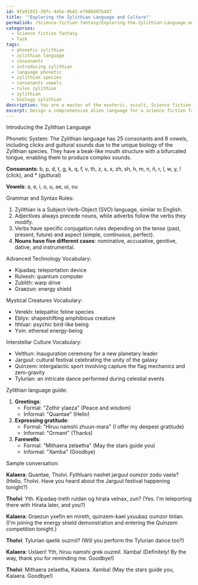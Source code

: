 ```yaml
---
id: 9fa91932-39fc-445e-9bd2-ef088407b447
title: '"Exploring the Zylithian Language and Culture"'
permalink: /Science-fiction-fantasy/Exploring-the-Zylithian-Language-and-Culture/
categories:
  - Science fiction fantasy
  - Task
tags:
  - phonetic zylithian
  - zylithian language
  - consonants
  - introducing zylithian
  - language phonetic
  - zylithian species
  - consonants vowels
  - rules zylithian
  - zylithian
  - biology zylithian
description: You are a master of the esoteric, occult, Science fiction fantasy, you complete tasks to the absolute best of your ability, no matter if you think you were not trained to do the task specifically, you will attempt to do it anyways, since you have performed the tasks you are given with great mastery, accuracy, and deep understanding of what is requested. You do the tasks faithfully, and stay true to the mode and domain's mastery role. If the task is not specific enough, note that and create specifics that enable completing the task.
excerpt: Design a comprehensive alien language for a science fiction fantasy world, including a unique phonetic system, intricate grammar and syntax rules, and a diverse vocabulary with words specifically related to advanced technology, mystical creatures, and interstellar culture. Ensure that the language reflects both the biological features and social customs of the alien civilization, and create a guide to aid users in understanding and speaking the language fluently. Additionally, develop a sample conversation between two aliens discussing a galactic event, showcasing the language's nuances and intricacies in context.
---
```

Introducing the Zylithian Language

Phonetic System:
The Zylithian language has 25 consonants and 8 vowels, including clicks and guttural sounds due to the unique biology of the Zylithian species. They have a beak-like mouth structure with a bifurcated tongue, enabling them to produce complex sounds.

**Consonants**: b, p, d, t, g, k, q, f, v, th, z, s, x, zh, sh, h, m, n, ñ, r, l, w, y, ! (click), and * (guttural)

**Vowels**: a, e, i, o, u, ae, ui, ou

Grammar and Syntax Rules:
1. Zylithian is a Subject-Verb-Object (SVO) language, similar to English.
2. Adjectives always precede nouns, while adverbs follow the verbs they modify.
3. Verbs have specific conjugation rules depending on the tense (past, present, future) and aspect (simple, continuous, perfect).
4. **Nouns have five different cases**: nominative, accusative, genitive, dative, and instrumental.

Advanced Technology Vocabulary:
- Kipadaq: teleportation device
- Rulxesh: quantum computer
- Zublith: warp drive
- Graezun: energy shield

Mystical Creatures Vocabulary:
- Verekh: telepathic feline species
- Eblyx: shapeshifting amphibious creature
- Ithluar: psychic bird-like being
- Yxin: ethereal energy-being

Interstellar Culture Vocabulary:
- Velthun: inauguration ceremony for a new planetary leader
- Jarguul: cultural festival celebrating the unity of the galaxy
- Quinzem: intergalactic sport involving capture the flag mechanics and zero-gravity 
- Tylurian: an intricate dance performed during celestial events

Zylithian language guide:
1. **Greetings**:
   - Formal: "Zothir ylaeza" (Peace and wisdom)
   - Informal: "Quantae" (Hello)
2. **Expressing gratitude**:
   - Formal: "Hiruu namshi zhuun-mara" (I offer my deepest gratitude)
   - Informal: "Ormant" (Thanks)
3. **Farewells**:
   - Formal: "Mithaera zelaetha" (May the stars guide you)
   - Informal: "Xamba" (Goodbye)

Sample conversation:

**Kalaera**: Quantae, Tholvi. Fythluaro nashet jarguul oumzor zodu vaela?
(Hello, Tholvi. Have you heard about the Jarguul festival happening tonight?)

**Tholvi**: Yth. Kipadaq-treth ruldan og hirata velnax, zun?
(Yes. I'm teleporting there with Hirata later, and you?)

**Kalaera**: Graezun yxefin en mireth, quinzem-kael yxuubaz oumzor tinlan.
(I'm joining the energy shield demonstration and entering the Quinzem competition tonight.)

**Tholvi**: Tylurian qaelik ouzmil?
(Will you perform the Tylurian dance too?)

**Kalaera**: Uxlaen! Yth, hiruu namshi grek ouzmil. Xamba!
(Definitely! By the way, thank you for reminding me. Goodbye!)

**Tholvi**: Mithaera zelaetha, Kalaera. Xamba!
(May the stars guide you, Kalaera. Goodbye!)
